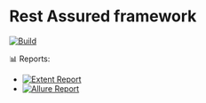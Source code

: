# Rest Assured framework


[![Build](https://github.com/pravinkumbhare/restassured-framework/actions/workflows/maven.yml/badge.svg)](https://github.com/pravinkumbhare/restassured-framework/actions/workflows/maven.yml)

📊 Reports:
- [![Extent Report](https://img.shields.io/badge/Report-Extent-blue)](https://github.com/pravinkumbhare/restassured-framework/actions/workflows/maven.yml)
- [![Allure Report](https://img.shielcds.io/badge/Report-Allure-orange)](https://github.com/pravinkumbhare/restassured-framework/actions/workflows/maven.yml)